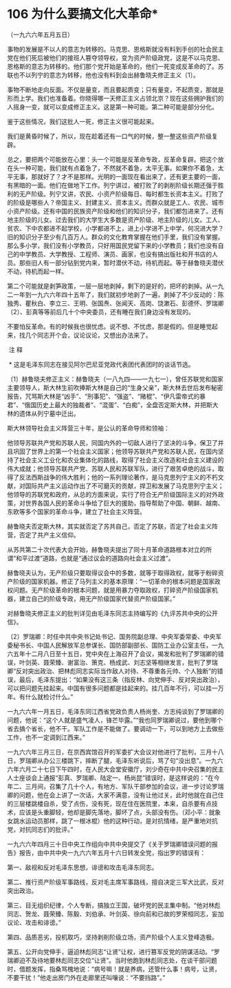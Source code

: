 # 106 为什么要搞文化大革命*

（一九六六年五月五日）

事物的发展是不以人的意志为转移的。马克思、恩格斯就没有料到手创的社会民主党在他们死后被他们的接班人篡夺领导权，变为资产阶级政党，这是不以马克思、恩格斯的意志为转移的。他们那个党开始是革命的，他们一死变成反革命的了。苏联也不以列宁的意志为转移，他也没有料到会出赫鲁晓夫修正主义〔1〕。

事物不断地走向反面。不仅是量变，而且要起质变；只有量变，不起质变，那就是形而上学。我们也准备着。你晓得哪一天修正主义占领北京？现在这些拥护我们的人摇身一变，就可以变成修正主义。这是第一种可能。第二种可能是部分分化。

鉴于这些情况，我们这批人一死，修正主义很可能起来。

我们是黄昏时候了，所以，现在趁着还有一口气的时候，整一整这些资产阶级复辟。

总之，要把两个可能放在心里：头一个可能是反革命专政，反革命复辟。把这个放在头一种可能，我们就有点着急了，不然就不着急，太平无事。如果你不着急，太平无事，那就好了？才不是那样。光明的一面现在看出来了，还有更主要的一面，有黑暗的一面。他们在做地下工作。列宁讲过，被打败了的剥削阶级长期还强于胜利的无产阶级。列宁又讲，农民、小资产阶级每日、每时都生长资本主义。打败了的阶级是哪些人？帝国主义、封建主义、资本主义。而群众就是工人、农民、城市小资产阶级。还有中国的民族资产阶级和他们的知识分子，我们都包进来了。还有地主阶级的儿女。过去我们的大学生大多数是资产阶级、地主阶级的儿女。工人、贫农、下中农都进不起学校，小学都进不上，进上小学进不上中学，何况进大学？旧的知识分子至少有几百万人。群众的文化教育掌握在他们手里，我们没有掌握。那么多小学，我们没有小学教员，只好用国民党留下来的小学教员；我们也没有自己的中学教员、大学教授、工程师、演员、画家，也没有搞出版社和开书店的人员。那些旧人有一部分钻到党内来，暂时潜伏不动，待机而起。等于赫鲁晓夫潜伏不动，待机而起一样。

第二个可能就是剥笋政策，一层一层地剥掉，剩下的是好的，把坏的剥掉。从一九二一年到一九六六年四十五年了，我们就初步地剥了一遍，剥掉了不少反动的：陈独秀、瞿秋白、李立三、王明、张国焘、张闻天、高岗、饶漱石、彭德怀、罗瑞卿〔2〕、彭真等等前后几十个中央委员，还有睡在我们身边没有发现的。

不要怕反革命。有的时候我也很忧虑。说不想、不忧虑，那是假的。但是睡觉起来，找几个同志开个会，议论议论，又想出办法来了。

 注 释

 * 这是毛泽东同志在接见阿尔巴尼亚党政代表团代表团时的谈话节选。

〔1〕赫鲁晓夫修正主义：赫鲁晓夫（一八九四——一九七一），曾任苏联党和国家主要领导人，斯大林生前吹捧斯大林是自己的“生身父亲”，斯大林去世后发布秘密报告，咒骂斯大林是“凶手”、“刑事犯”、“强盗”、“赌棍”、“伊凡雷帝式的暴君”、“俄国历史上最大的独裁者”、“混蛋”、“白痴”，全盘否定斯大林，并把斯大林的遗体从列宁墓中迁出。

斯大林领导社会主义阵营三十年，是公认的革命导师和领袖：

他领导苏联共产党和苏联人民，同国内外的一切敌人进行了坚决的斗争，保卫了并且巩固了世界上的第一个社会主义国家；他领导苏联共产党和苏联人民，在国内坚持了社会主义工业化和农业集体化的路线，取得了社会主义改造和社会主义建设的伟大成就；他领导苏联共产党、苏联人民和苏联军队，进行了艰苦卓绝的战斗，取得了反法西斯战争的伟大胜利；他的一系列理论著作，是马克思列宁主义的不朽文献，对国际共产主义运动作出了不可磨灭的贡献，捍卫和发展了马克思列宁主义；他领导的苏联党和政府，从总的方面来说，实行了符合无产阶级国际主义的对外政策，对世界各国人民的革命斗争给了巨大的援助，指导帮助了中国、朝鲜、越南、东欧等多个国家的革命斗争，建立了社会主义阵营。

赫鲁晓夫否定斯大林，其实就否定了苏共自己，否定了苏联，否定了社会主义阵营，否定了共产主义信仰。

从苏共第二十次代表大会开始，赫鲁晓夫提出了同十月革命道路根本对立的所谓“和平过渡”道路，也就是“通过议会的道路向社会主义过渡”。

赫鲁晓夫认为，无产阶级只要取得议会中的多数，就等于取得政权，就等于粉碎资产阶级的国家机器。修正了马列主义的基本原理：“一切革命的根本问题是国家政权问题。无产阶级革命的根本问题，就是用暴力夺取政权，打碎资产阶级国家机器，建立自己的阶级专政，用无产阶级国家代替资产阶级国家。”

对赫鲁晓夫修正主义的批判详见由毛泽东同志主持编写的《九评苏共中央的公开信》。

〔2〕罗瑞卿：时任中共中央书记处书记、国务院副总理、中央军委常委、中央军委秘书长、中国人民解放军总参谋长、国防部副部长、国防工业办公室主任，一九六五年十二月八日至十五日，党中央在上海召开了会议，揭发和批判了罗瑞卿的错误，叶剑英、聂荣臻、谢富治、箫克、杨成武、刘志坚等相继发言，批判了罗瑞卿“反对突出政治、把林彪同志实际当作敌人对待、不尊重各元帅、个人独断”的错误，最后，毛泽东提出：“如果没有这三条（指反林、向党伸手、反对突出政治），可以把问题先挂起来。中国有很多问题都是挂起来的。挂几百年不行，可以挂一万年。有什么就检讨什么。”

一九六六年一月五日，毛泽东同江西省党政负责人杨尚奎、方志纯谈到了罗瑞卿的问题，他说：“这个人就是盛气凌人，锋芒毕露。”“我也同罗瑞卿说过，要他到哪个省去搞个省长，他不干。军队工作是不能做了。要调动一下，可以到地方上去做些工作，也不一定调到江西来。”

一九六六年三月三日，在京西宾馆召开的军委扩大会议对他进行了批判，三月十八日，罗瑞卿从办公三楼跳下，摔断了腿，毛泽东听说后，骂了句“没出息”。一九六六年六月二十七日下午四时，在人民大会堂安徽厅，刘少奇在中共中央召集的民主人士座谈会上通报“彭真、罗瑞卿、陆定一、杨尚昆”错误时，是这样说的：“在今年二、三月间，召集了几十个人，有地方、军队干部参加的会议，进一步讨论罗瑞卿的问题，他在会上讲了一次话，大家不满意，没有让他过关，此时他就在自己住的三层楼跳楼自杀，受了点伤，没有死，现在住在医院里，本来，自杀要有点技术，应该是头重脚轻，他却是脚先落地，脚坏了点，头部没有伤。（邓小平：就象女跳水运动员那样，跳了一根冰棍）他的这种行动，是对抗情绪，是严重地对抗党，对抗同志们的批评。”

一九六六年四月三十日中央工作组向中共中央提交了《关于罗瑞卿错误问题的报告》报告，由中共中央一九六六年五月十六日转发全党，指出罗的错误有：

第一、敌视和反对毛泽东思想，诽谤和攻击毛泽东同志。

第二、推行资产阶级军事路线，反对毛主席军事路线，擅自决定三军大比武，反对突出政治。

第三、目无组织纪律，个人专断，搞独立王国，破坏党的民主集中制。“他对林彪同志、贺龙、聂荣臻、陈毅、刘伯承、叶剑英、徐向前和已故的罗荣桓同志，妄加议论、攻击和诽谤。”

第四、品质恶劣，投机取巧，坚持剥削阶级立场，资产阶级个人主义登峰造极。

第五、公开向党伸手，逼迫林彪同志“让贤”让权，进行篡军反党的阴谋活动。“罗瑞卿迫不及待地要林彪同志交位“让贤”。当时他跑到林彪同志处，在谈干部问题时，借题发挥，指桑骂槐地说：“病号嘛！就是养病，还管什么事！病号，让贤，不要干扰！”他走出房门外在走廊里还叫嚷说：“不要挡路”。”